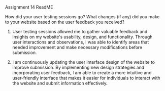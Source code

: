 Assignment 14 ReadME

How did your user testing sessions go?
What changes (if any) did you make to your website based on the user feedback you received?


1.  User testing sessions allowed me to gather valuable feedback and insights on my website's usability, design, and functionality. Through user interactions and observations, I was able to identify areas that needed improvement and make necessary modifications before submission.

2. I am continuously updating the user interface design of the website to improve submission. By implementing new design strategies and incorporating user feedback, I am able to create a more intuitive and user-friendly interface that makes it easier for individuals to interact with the website and submit information effectively.